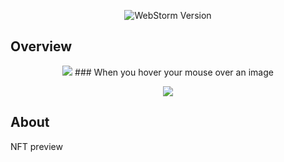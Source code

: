 <p align="center">
<img src = "https://img.shields.io/badge/Engine-WebStorm%202022.3.2-blue" alt="WebStorm Version">
</p>


## Overview
<p align="center">
<img src = "https://github.com/woofiwaffle/NFTpreview/assets/101402419/1d0ff314-8288-4382-8c2c-8e0af0727f2d"
</p>
### When you hover your mouse over an image
<p align="center">
<img src="https://github.com/woofiwaffle/NFTpreview/assets/101402419/cdaeb3b1-4927-44aa-b6af-c9af6d79ad5c"  
</p>     

## About

NFT preview
